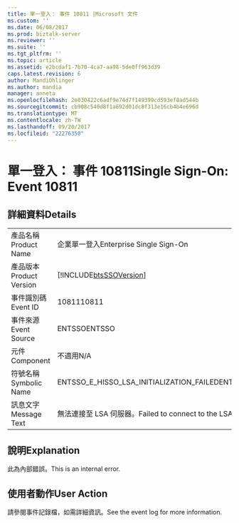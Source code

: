 ```yaml
---
title: 單一登入： 事件 10811 |Microsoft 文件
ms.custom: ''
ms.date: 06/08/2017
ms.prod: biztalk-server
ms.reviewer: ''
ms.suite: ''
ms.tgt_pltfrm: ''
ms.topic: article
ms.assetid: e2bcdaf1-7b70-4ca7-aa98-5de0ff963d39
caps.latest.revision: 6
author: MandiOhlinger
ms.author: mandia
manager: anneta
ms.openlocfilehash: 2e030422c6adf9e74d7f149399cd593ef8ad544b
ms.sourcegitcommit: cb908c540d8f1a692d01dc8f313e16cb4b4e696d
ms.translationtype: MT
ms.contentlocale: zh-TW
ms.lasthandoff: 09/20/2017
ms.locfileid: "22276350"
---
```

# <a name="single-sign-on-event-10811"></a><span data-ttu-id="7de89-102">單一登入： 事件 10811</span><span class="sxs-lookup"><span data-stu-id="7de89-102">Single Sign-On: Event 10811</span></span>
## <a name="details"></a><span data-ttu-id="7de89-103">詳細資料</span><span class="sxs-lookup"><span data-stu-id="7de89-103">Details</span></span>  
  
|||  
|-|-|  
|<span data-ttu-id="7de89-104">產品名稱</span><span class="sxs-lookup"><span data-stu-id="7de89-104">Product Name</span></span>|<span data-ttu-id="7de89-105">企業單一登入</span><span class="sxs-lookup"><span data-stu-id="7de89-105">Enterprise Single Sign-On</span></span>|  
|<span data-ttu-id="7de89-106">產品版本</span><span class="sxs-lookup"><span data-stu-id="7de89-106">Product Version</span></span>|[!INCLUDE[btsSSOVersion](../includes/btsssoversion-md.md)]|  
|<span data-ttu-id="7de89-107">事件識別碼</span><span class="sxs-lookup"><span data-stu-id="7de89-107">Event ID</span></span>|<span data-ttu-id="7de89-108">10811</span><span class="sxs-lookup"><span data-stu-id="7de89-108">10811</span></span>|  
|<span data-ttu-id="7de89-109">事件來源</span><span class="sxs-lookup"><span data-stu-id="7de89-109">Event Source</span></span>|<span data-ttu-id="7de89-110">ENTSSO</span><span class="sxs-lookup"><span data-stu-id="7de89-110">ENTSSO</span></span>|  
|<span data-ttu-id="7de89-111">元件</span><span class="sxs-lookup"><span data-stu-id="7de89-111">Component</span></span>|<span data-ttu-id="7de89-112">不適用</span><span class="sxs-lookup"><span data-stu-id="7de89-112">N/A</span></span>|  
|<span data-ttu-id="7de89-113">符號名稱</span><span class="sxs-lookup"><span data-stu-id="7de89-113">Symbolic Name</span></span>|<span data-ttu-id="7de89-114">ENTSSO_E_HISSO_LSA_INITIALIZATION_FAILED</span><span class="sxs-lookup"><span data-stu-id="7de89-114">ENTSSO_E_HISSO_LSA_INITIALIZATION_FAILED</span></span>|  
|<span data-ttu-id="7de89-115">訊息文字</span><span class="sxs-lookup"><span data-stu-id="7de89-115">Message Text</span></span>|<span data-ttu-id="7de89-116">無法連接至 LSA 伺服器。</span><span class="sxs-lookup"><span data-stu-id="7de89-116">Failed to connect to the LSA server.</span></span>|  
  
## <a name="explanation"></a><span data-ttu-id="7de89-117">說明</span><span class="sxs-lookup"><span data-stu-id="7de89-117">Explanation</span></span>  
 <span data-ttu-id="7de89-118">此為內部錯誤。</span><span class="sxs-lookup"><span data-stu-id="7de89-118">This is an internal error.</span></span>  
  
## <a name="user-action"></a><span data-ttu-id="7de89-119">使用者動作</span><span class="sxs-lookup"><span data-stu-id="7de89-119">User Action</span></span>  
 <span data-ttu-id="7de89-120">請參閱事件記錄檔，如需詳細資訊。</span><span class="sxs-lookup"><span data-stu-id="7de89-120">See the event log for more information.</span></span>